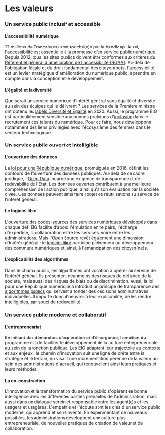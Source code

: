 # Les valeurs

### Un service public inclusif et accessible

#### L’accessibilité numérique
12 millions de Français(es) sont touché(e)s par le handicap. Aussi, l'[accessibilité](accessibilite.md) est essentielle à la promesse d’un service public numérique. Depuis 2012, tous les sites publics doivent être conformes aux critères du [Référentiel général d'amélioration de l'accessibilité (RGAA)](https://www.numerique.gouv.fr/publications/rgaa-accessibilite/). Au-delà de l'obligation légale et du droit fondamental des citoyen(ne)s, l'accessibilité est un levier stratégique d'amélioration du numérique public, à prendre en compte dans la conception et le développement.

#### L’égalité et la diversité
Que serait un service numérique d’intérêt général sans égalité et diversité au sein des équipes qui le délivrent ? Les services de la Première ministre ont obtenu les [labels Diversité et Egalité](https://www.gouvernement.fr/communique/12322-labellisation-egalite-et-diversite-des-services-du-premier-ministre) en 2020. Aussi, le programme EIG est particulièrement sensible aux bonnes pratiques d'[inclusion](ecriture-inclusive.md) dans le recrutement des talents du numérique. Pour ce faire, nous développons notamment des liens privilégiés avec l'écosystème des femmes dans le secteur technologique.

### Un service public ouvert et intelligible

#### L’ouverture des données
La [loi pour une République numérique](https://www.gouvernement.fr/action/pour-une-republique-numerique), promulguée en 2016, définit les contours de l’ouverture des données publiques. Au-delà de ce cadre juridique, l'[Open Data](opendata.md) incarne une exigence de transparence et de redevabilité de l'État. Les données ouvertes contribuent à une meilleure compréhension de l’action publique, ainsi qu'à son évaluation par la société civile. Ces données peuvent ainsi faire l’objet de réutilisations au service de l’intérêt général.

#### Le logiciel libre
L'ouverture des codes-sources des services numériques développés dans chaque défi EIG facilite d’abord l'émulation entre pairs, l'échange d'expertise, la collaboration entre les services, voire entre les administrations. Mais l'Open Source revêt également une dimension d'intérêt général : le [logiciel libre](opensource.md) participe pleinement au développement des communs numériques et, ainsi, à l'émancipation des citoyen(ne)s.

#### L’explicabilité des algorithmes
Dans le champ public, les algorithmes ont vocation à opérer au service de l’intérêt général. Ils présentent néanmoins des risques de défiance de la société, mais aussi des risques de biais ou de discrimination. Aussi, la loi pour une République numérique a introduit un principe de transparence des [algorithmes publics](algorithmes-publics.md) qui servent à fonder des décisions administratives individuelles. Il importe donc d'oeuvrer à leur explicabilité, de les rendre intelligibles, par souci de redevabilité.

### Un service public moderne et collaboratif

#### L’entrepreneuriat
En initiant des démarches d’exploration et d’émergence, l’ambition du programme est de faciliter le développement de la culture entrepreneuriale au sein de la fonction publique. Les EIG adaptent leur trajectoire au contexte et aux enjeux : le chemin d'innovation suit une ligne de crête entre la stratégie et le terrain, en visant une incrémentation pérenne de la valeur au sein des administrations d'accueil, qui renouvellent ainsi leurs pratiques et leurs méthodes.

#### La co-construction
L'innovation et la transformation du service public s'opèrent en bonne intelligence avec les différentes parties prenantes de l’administration, mais aussi dans un dialogue serein et responsable entre les agent(e)s et les usagers et usagères. L'empathie et l'écoute sont les clés d'un service public moderne, qui apprend et se réinvente. En expérimentant de nouveaux possibles, les administrations développent une culture plus entrepreneuriale, de nouvelles pratiques de création de valeur et de collaboration.